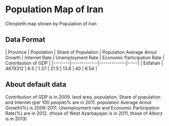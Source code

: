 Population Map of Iran
====

Chropleth map shown by Population of Iran

## Data Format

| Province | Population | Share of Population | Population Average Annul Growth | Internet Rate | Unemployment Rate | Economic Participation Rate | Contribution of GDP |
|--------|-------------|-------------|-----|
| Esfahan | 4879312 | 6.5 | 1.37 | 21.5 | 13.8 | 40 | 6.54 |

## About default data
Contribution of GDP is in 2009.
land area, population, Share of population and Internet (per 100 people)% are in 2011.
population Average Annul Growth(%) is 2006-2011.
Unemployment rate and Economic Participation Rate(%) are in 2012. (those of West Azarbayejan is in 2011, those of Alborz is in 2013)
